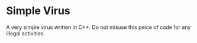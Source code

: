 # Simple Virus
A very simple virus written in C++.
Do not misuse this peice of code for any illegal activities.
